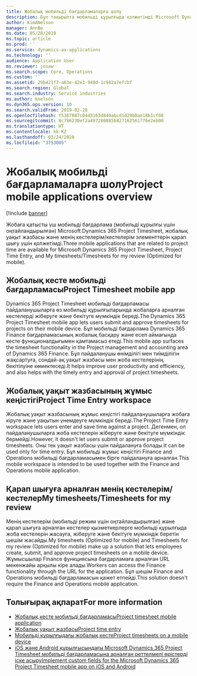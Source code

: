 ```yaml
---
title: Жобалық мобильді бағдарламаларға шолу
description: Бұл тақырыпта мобильді құрылғыда қолжетімді Microsoft Dynamics 365 Project Timesheet, жобалық уақыт жазбасы және менің кестелерім/кестелер элементтеріне арналған жобалық уақытқа қатысты бағдарламалар туралы жалпы ақпарат қамтылады.
author: KimANelson
manager: AnnBe
ms.date: 05/28/2019
ms.topic: article
ms.prod: ''
ms.service: dynamics-ax-applications
ms.technology: ''
audience: Application User
ms.reviewer: josaw
ms.search.scope: Core, Operations
ms.custom: ''
ms.assetid: 29b421f7-a63e-42e3-940d-1c982a7efcbf
ms.search.region: Global
ms.search.industry: Service industries
ms.author: knelson
ms.dyn365.ops.version: 10
ms.search.validFrom: 2019-02-28
ms.openlocfilehash: f5367887c04d31b3d840abcd1d29b8ae18b1cf08
ms.sourcegitcommit: 8c786230ef2a497280885b827162561776e2eb00
ms.translationtype: HT
ms.contentlocale: kk-KZ
ms.lasthandoff: 03/24/2020
ms.locfileid: "3753005"
---
```

# <a name="project-mobile-applications-overview"></a><span data-ttu-id="af2ea-103">Жобалық мобильді бағдарламаларға шолу</span><span class="sxs-lookup"><span data-stu-id="af2ea-103">Project mobile applications overview</span></span>

[!include [banner](../includes/banner.md)]

<span data-ttu-id="af2ea-104">Жобаға қатысты үш мобильді бағдарлама (мобильді құрылғы үшін оңтайландырылған) Microsoft Dynamics 365 Project Timesheet, жобалық уақыт жазбасы және менің кестелерім/кестелерім элементтерін қарап шығу үшін қолжетімді.</span><span class="sxs-lookup"><span data-stu-id="af2ea-104">Three mobile applications that are related to project time are available for Microsoft Dynamics 365 Project Timesheet, Project Time Entry, and My timesheets/Timesheets for my review (Optimized for mobile).</span></span>

## <a name="project-timesheet-mobile-app"></a><span data-ttu-id="af2ea-105">Жобалық кесте мобильді бағдарламасы</span><span class="sxs-lookup"><span data-stu-id="af2ea-105">Project Timesheet mobile app</span></span>

<span data-ttu-id="af2ea-106">Dynamics 365 Project Timesheet мобильді бағдарламасы пайдаланушыларға өз мобильді құрылғыларында жобаларға арналған кестелерді жіберуге және бекітуге мүмкіндік береді.</span><span class="sxs-lookup"><span data-stu-id="af2ea-106">The Dynamics 365 Project Timesheet mobile app lets users submit and approve timesheets for projects on their mobile device.</span></span> <span data-ttu-id="af2ea-107">Бұл мобильді бағдарлама Dynamics 365 Finance бағдарламасының жобалық басқару және есеп аймағында кесте функционалдығымен қамтамасыз етеді.</span><span class="sxs-lookup"><span data-stu-id="af2ea-107">This mobile app surfaces the timesheet functionality in the Project management and accounting area of Dynamics 365 Finance.</span></span> <span data-ttu-id="af2ea-108">Бұл пайдаланушы өнімділігі мен тиімділігін жақсартуға, сондай-ақ уақыт жазбасы мен жоба кестелерінің бекітілуіне көмектеседі.</span><span class="sxs-lookup"><span data-stu-id="af2ea-108">It helps improve user productivity and efficiency, and also helps with the timely entry and approval of project timesheets.</span></span>

## <a name="project-time-entry-workspace"></a><span data-ttu-id="af2ea-109">Жобалық уақыт жазбасының жұмыс кеңістігі</span><span class="sxs-lookup"><span data-stu-id="af2ea-109">Project Time Entry workspace</span></span>

<span data-ttu-id="af2ea-110">Жобалық уақыт жазбасының жұмыс кеңістігі пайдаланушыларға жобаға кіруге және уақытын үнемдеуге мүмкіндік береді.</span><span class="sxs-lookup"><span data-stu-id="af2ea-110">The Project Time Entry workspace lets users enter and save time against a project.</span></span> <span data-ttu-id="af2ea-111">Дегенмен, ол пайдаланушыларға жоба кестелерін жіберуге және бекітуге мүмкіндік бермейді.</span><span class="sxs-lookup"><span data-stu-id="af2ea-111">However, it doesn't let users submit or approve project timesheets.</span></span> <span data-ttu-id="af2ea-112">Оны тек уақыт жазбасы үшін пайдалануға болады.</span><span class="sxs-lookup"><span data-stu-id="af2ea-112">It can be used only for time entry.</span></span> <span data-ttu-id="af2ea-113">Бұл мобильді жұмыс кеңістігі Finance and Operations мобильді бағдарламасымен бірге пайдалануға арналған.</span><span class="sxs-lookup"><span data-stu-id="af2ea-113">This mobile workspace is intended to be used together with the Finance and Operations mobile application.</span></span>

## <a name="my-timesheetstimesheets-for-my-review"></a><span data-ttu-id="af2ea-114">Қарап шығуға арналған менің кестелерім/кестелер</span><span class="sxs-lookup"><span data-stu-id="af2ea-114">My timesheets/Timesheets for my review</span></span>

<span data-ttu-id="af2ea-115">Менің кестелерім (мобильді режим үшін оңтайландырылған) және қарап шығуға арналған кестелер қызметкерлерге мобильді құрылғыда жоба кестелерін жасауға, жіберуге және бекітуге мүмкіндік беретін шешім жасайды.</span><span class="sxs-lookup"><span data-stu-id="af2ea-115">My timesheets (Optimized for mobile) and Timesheets for my review (Optimized for mobile) make up a solution that lets employees create, submit, and approve project timesheets on a mobile device.</span></span> <span data-ttu-id="af2ea-116">Жұмысшылар Finance функциясына бағдарламаға арналған URL мекенжайы арқылы кіре алады.</span><span class="sxs-lookup"><span data-stu-id="af2ea-116">Workers can access the Finance functionality through the URL for the application.</span></span> <span data-ttu-id="af2ea-117">Бұл шешім Finance and Operations мобильді бағдарламасын қажет етпейді.</span><span class="sxs-lookup"><span data-stu-id="af2ea-117">This solution doesn't require the Finance and Operations mobile application.</span></span>

## <a name="for-more-information"></a><span data-ttu-id="af2ea-118">Толығырақ ақпарат</span><span class="sxs-lookup"><span data-stu-id="af2ea-118">For more information</span></span>

- [<span data-ttu-id="af2ea-119">Жобалық кесте мобильді бағдарламасы</span><span class="sxs-lookup"><span data-stu-id="af2ea-119">Project timesheet mobile application</span></span>](project-timesheet.md)
- [<span data-ttu-id="af2ea-120">Жобалық уақыт жазбасы</span><span class="sxs-lookup"><span data-stu-id="af2ea-120">Project time entry</span></span>]( project-time-entry-mobile-workspace.md)
- [<span data-ttu-id="af2ea-121">Мобильді құрылғыдағы жобалық кесте</span><span class="sxs-lookup"><span data-stu-id="af2ea-121">Project timesheets on a mobile device</span></span>](Mobile-timesheets.md)
- [<span data-ttu-id="af2ea-122">iOS және Android құрылғысындағы Microsoft Dynamics 365 Project Timesheet мобильді бағдарламасына арналған реттелмелі өрістерді іске асыру</span><span class="sxs-lookup"><span data-stu-id="af2ea-122">Implement custom fields for the Microsoft Dynamics 365 Project Timesheet mobile app on iOS and Android</span></span>](custom-fields-mobile.md)
